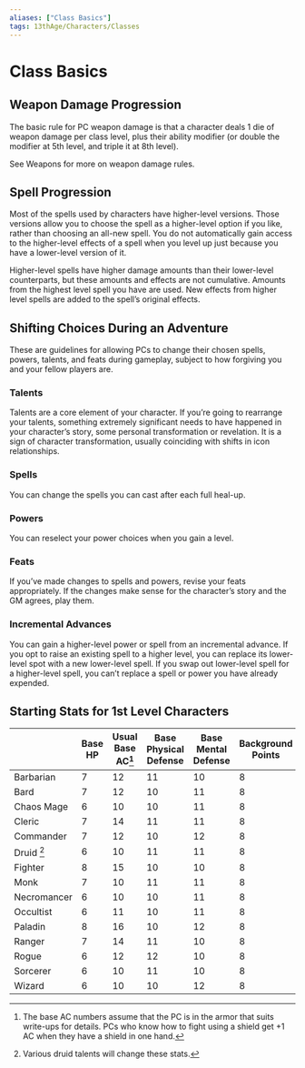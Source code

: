 ```yaml
---
aliases: ["Class Basics"]
tags: 13thAge/Characters/Classes
---
```

# Class Basics

## Weapon Damage Progression

The basic rule for PC weapon damage is that a character deals 1 die of weapon damage per class level, plus their ability modifier (or double the modifier at 5th level, and triple it at 8th level). 

See Weapons for more on weapon damage rules.

## Spell Progression

Most of the spells used by characters have higher-level versions. Those versions allow you to choose the spell as a higher-level option if you like, rather than choosing an all-new spell. You do not automatically gain access to the higher-level effects of a spell when you level up just because you have a lower-level version of it.

Higher-level spells have higher damage amounts than their lower-level counterparts, but these amounts and effects are not cumulative. Amounts from the highest level spell you have are used. New effects from higher level spells are added to the spell’s original effects.

## Shifting Choices During an Adventure

These are guidelines for allowing PCs to change their chosen spells, powers, talents, and feats during gameplay, subject to how forgiving you and your fellow players are.

### Talents

Talents are a core element of your character. If you’re going to rearrange your talents, something extremely significant needs to have happened in your character’s story, some personal transformation or revelation. It is a sign of character transformation, usually coinciding with shifts in icon relationships.

### Spells

You can change the spells you can cast after each full heal-up.

### Powers

You can reselect your power choices when you gain a level.

### Feats

If you’ve made changes to spells and powers, revise your feats appropriately. If the changes make sense for the character’s story and the GM agrees, play them.

### Incremental Advances

You can gain a higher-level power or spell from an incremental advance. If you opt to raise an existing spell to a higher level, you can replace its lower-level spot with a new lower-level spell. If you swap out lower-level spell for a higher-level spell, you can’t replace a spell or power you have already expended.

## Starting Stats for 1st Level Characters

|             | Base HP | Usual Base AC[^1] | Base Physical Defense | Base Mental Defense | Background Points | Recovery Dice |
| ----------- | ------- | -------------- | --------------------- | ------------------- | ----------------- | ------------- |
| Barbarian   | 7       | 12             | 11                    | 10                  | 8                 | d10/lvl       |
| Bard        | 7       | 12             | 10                    | 11                  | 8                 | d8/lvl        |
| Chaos Mage  | 6       | 10             | 10                    | 11                  | 8                 | d6/lvl        |
| Cleric      | 7       | 14             | 11                    | 11                  | 8                 | d8/lvl        |
| Commander   | 7       | 12             | 10                    | 12                  | 8                 | d8/lvl        |
| Druid [^2]      | 6     | 10           | 11                    | 11                  | 8                 | d6/lvl      |
| Fighter     | 8       | 15             | 10                    | 10                  | 8                 | d10/lvl       |
| Monk        | 7       | 10             | 11                    | 11                  | 8                 | d8/lvl        |
| Necromancer | 6       | 10             | 10                    | 11                  | 8                 | d6/lvl        |
| Occultist   | 6       | 11             | 10                    | 11                  | 8                 | d6/lvl        |
| Paladin     | 8       | 16             | 10                    | 12                  | 8                 | d10/lvl       |
| Ranger      | 7       | 14             | 11                    | 10                  | 8                 | d8/lvl        |
| Rogue       | 6       | 12             | 12                    | 10                  | 8                 | d8/lvl        |
| Sorcerer    | 6       | 10             | 11                    | 10                  | 8                 | d6/lvl        |
| Wizard      | 6       | 10             | 10                    | 12                  | 8                 | d6/lvl              |
[^1]: The base AC numbers assume that the PC is in the armor that suits  
write-ups for details. PCs who know how to fight using a shield get +1 AC when they have a shield in one hand.
[^2]: Various druid talents will change these stats.